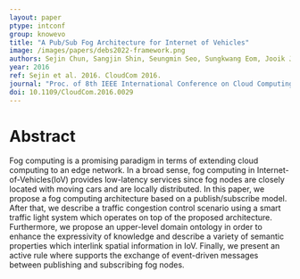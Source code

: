 ```yaml
---
layout: paper
ptype: intconf
group: knowevo
title: "A Pub/Sub Fog Architecture for Internet of Vehicles"
image: /images/papers/debs2022-framework.png
authors: Sejin Chun, Sangjin Shin, Seungmin Seo, Sungkwang Eom, Jooik Jung, Kyong-Ho Lee
year: 2016
ref: Sejin et al. 2016. CloudCom 2016.
journal: "Proc. of 8th IEEE International Conference on Cloud Computing Technology and Science"
doi: 10.1109/CloudCom.2016.0029
---
```


# Abstract

Fog computing is a promising paradigm in terms of extending cloud computing to an edge network. In a broad sense, fog computing in Internet-of-Vehicles(IoV) provides low-latency services since fog nodes are closely located with moving cars and are locally distributed. In this paper, we propose a fog computing architecture based on a publish/subscribe model. After that, we describe a traffic congestion control scenario using a smart traffic light system which operates on top of the proposed architecture. Furthermore, we propose an upper-level domain ontology in order to enhance the expressivity of knowledge and describe a variety of semantic properties which interlink spatial information in IoV. Finally, we present an active rule where supports the exchange of event-driven messages between publishing and subscribing fog nodes.